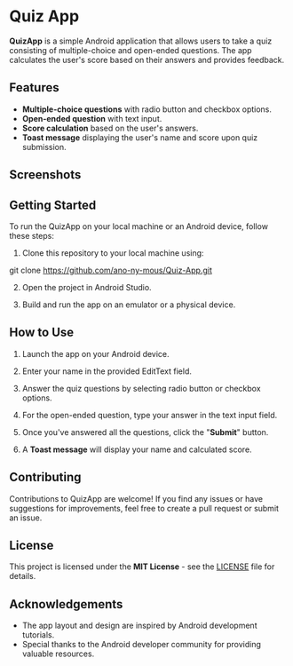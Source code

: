 # Quiz App

**QuizApp** is a simple Android application that allows users to take a quiz consisting of multiple-choice and open-ended questions. The app calculates the user's score based on their answers and provides feedback.

## Features

- **Multiple-choice questions** with radio button and checkbox options.
- **Open-ended question** with text input.
- **Score calculation** based on the user's answers.
- **Toast message** displaying the user's name and score upon quiz submission.

## Screenshots



## Getting Started

To run the QuizApp on your local machine or an Android device, follow these steps:

1. Clone this repository to your local machine using:

git clone https://github.com/ano-ny-mous/Quiz-App.git
 
2. Open the project in Android Studio.

3. Build and run the app on an emulator or a physical device.

## How to Use

1. Launch the app on your Android device.

2. Enter your name in the provided EditText field.

3. Answer the quiz questions by selecting radio button or checkbox options.

4. For the open-ended question, type your answer in the text input field.

5. Once you've answered all the questions, click the "**Submit**" button.

6. A **Toast message** will display your name and calculated score.

## Contributing

Contributions to QuizApp are welcome! If you find any issues or have suggestions for improvements, feel free to create a pull request or submit an issue.

## License

This project is licensed under the **MIT License** - see the [LICENSE](LICENSE) file for details.

## Acknowledgements

- The app layout and design are inspired by Android development tutorials.
- Special thanks to the Android developer community for providing valuable resources.
